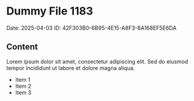 # Dummy File 1183

Date: 2025-04-03
ID: 42F303B0-6B95-4E15-A8F3-8A168EF5E6DA

## Content

Lorem ipsum dolor sit amet, consectetur adipiscing elit.
Sed do eiusmod tempor incididunt ut labore et dolore magna aliqua.

* Item 1
* Item 2
* Item 3

